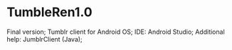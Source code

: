 # TumbleRen1.0
Final version;
Tumblr client for Android OS; IDE: Android Studio; Additional help: JumblrClient (Java);
